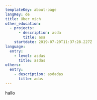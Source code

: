 ```yaml
---
templateKey: about-page
langKey: de
title: Uber mich
other_education:
  - projects:
      - description: asda
        title: asa
    startdate: 2019-07-20T11:37:28.227Z
language:
  entry:
    - level: asdas
      title: asdas
others:
  entry:
    - description: asdadas
      title: adas
---
```

hallo
